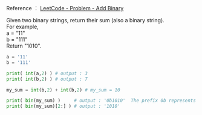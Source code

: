 Reference ： [LeetCode - Problem - Add Binary](https://leetcode.com/problems/add-binary/description/)

Given two binary strings, return their sum (also a binary string).  
For example,  
a = "11"  
b = "111"  
Return "1010".  

```python
a = '11'
b = '111'

print( int(a,2) ) # output : 3
print( int(b,2) ) # output : 7

my_sum = int(b,2) + int(b,2) # my_sum = 10

print( bin(my_sum) )     # output : '0b1010'  The prefix 0b represents that the result is a binary string.
print( bin(my_sum)[2:] ) # output : '1010'
```
